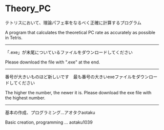 # Theory_PC

テトリスにおいて、理論パフェ率をなるべく正確に計算するプログラム

A program that calculates the theoretical PC rate as accurately as possible in Tetris.

---

「.exe」が末尾についているファイルをダウンロードしてください

Please download the file with ".exe" at the end.

---

番号が大きいものほど新しいです　最も番号の大きいexeファイルをダウンロードしてください

The higher the number, the newer it is. Please download the exe file with the highest number.

---

基本の作成、プログラミング...アオタクaotaku

Basic creation, programming ... aotaku1039
